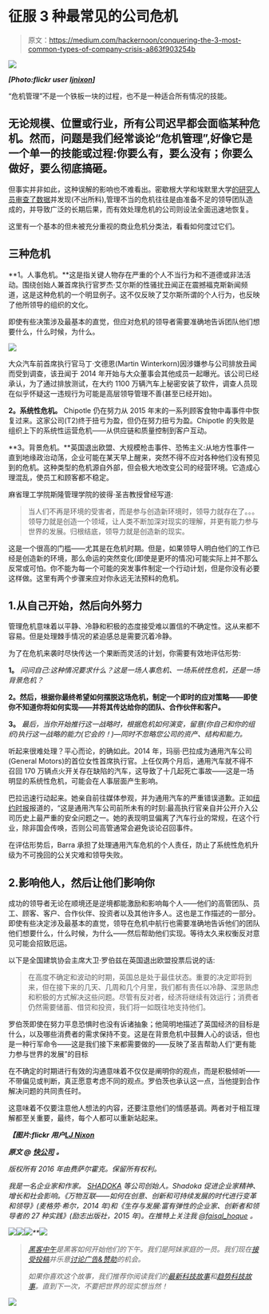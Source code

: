 # 征服 3 种最常见的公司危机

> 原文：<https://medium.com/hackernoon/conquering-the-3-most-common-types-of-company-crisis-a863f903254b>

![](img/849add21e932bf6a4f735d9870bd4df0.png)

***[Photo:flickr user*** [***ljnixon***](https://www.flickr.com/photos/22812417@N05/)***]***

“危机管理”不是一个铁板一块的过程，也不是一种适合所有情况的技能。

## 无论规模、位置或行业，所有公司迟早都会面临某种危机。然而，问题是我们经常谈论“危机管理”,好像它是一个单一的技能或过程:你要么有，要么没有；你要么做好，要么彻底搞砸。

但事实并非如此，这种误解的影响也不难看出。密歇根大学和埃默里大学[的研究人员审查了数据](http://webuser.bus.umich.edu/lpwooten/pdf/adhr316450.pdf)并发现(不出所料),管理不当的危机往往是由准备不足的领导团队造成的，并导致广泛的长期后果，而有效处理危机的公司则设法全面迅速地恢复。

这里有一个基本的但未被充分重视的商业危机分类法，看看如何度过它们。

## 三种危机

**1。人事危机。**这是指关键人物存在严重的个人不当行为和不道德或非法活动。围绕创始人兼首席执行官罗杰·艾尔斯的性骚扰丑闻正在震撼福克斯新闻频道，这是这种危机的一个明显例子。这不仅反映了艾尔斯所谓的个人行为，也反映了他所领导的组织的文化。

即使有些决策涉及最基本的直觉，但应对危机的领导者需要准确地告诉团队他们想要什么，什么时候，为什么。

![](img/30fd412c2c839411d42422bdc1ba5624.png)

大众汽车前首席执行官马丁·文德恩(Martin Winterkorn)因涉嫌参与公司排放丑闻而受到调查，该丑闻于 2014 年开始与大众董事会其他成员一起曝光。该公司已经承认，为了通过排放测试，在大约 1100 万辆汽车上秘密安装了软件，调查人员现在似乎怀疑这一违规行为可能是高层领导管理不善(甚至已经开始)。

**2。系统性危机。** Chipotle 仍在努力从 2015 年末的一系列顾客食物中毒事件中恢复过来。这家公司(T2)终于扭亏为盈，但仍在努力扭亏为盈。Chipotle 的失败是组织上下的系统性运营危机——从供应链和质量控制到客户互动。

**3。背景危机。**英国退出欧盟、大规模枪击事件、恐怖主义:从地方性事件一直到地缘政治动荡，企业可能在某天早上醒来，突然不得不应对各种他们没有预见到的危机。这种类型的危机源自外部，但会极大地改变公司的经营环境。它造成心理混乱，使员工和顾客都不稳定。

麻省理工学院斯隆管理学院的彼得·圣吉教授曾经写道:

> 当人们不再是环境的受害者，而是参与创造新环境时，领导力就存在了。。。领导力就是创造一个领域，让人类不断加深对现实的理解，并更有能力参与世界的发展。归根结底，领导力就是创造新的现实。

这是一个很高的门槛——尤其是在危机时期。但是，如果领导人明白他们的工作已经是创造新的环境，那么命运的突然变化(即使是更坏的情况)可能实际上并不那么反常或可怕。你不能为每一个可能的突发事件制定一个行动计划，但是你没有必要这样做。这里有两个步骤来应对你永远无法预料的危机。

## 1.从自己开始，然后向外努力

管理危机意味着以平静、冷静和积极的态度接受难以置信的不确定性。这从来都不容易。但是处理棘手情况的紧迫感总是需要沉着冷静。

为了在危机来袭时尽快传达一个果断而灵活的计划，你需要有效地评估形势:

**1。** *问问自己:这种情况要求什么？这是一场人事危机、一场系统性危机，还是一场背景危机？*

**2。然后，根据你最终希望如何摆脱这场危机，制定一个即时的应对策略——即使你不知道你将如何实现——并将其传达给你的团队、合作伙伴和客户。**

**3。** *最后，当你开始推行这一战略时，根据危机如何演变，留意(你自己和你的组织)执行这一战略的能力(它会的！)—同时不忽略您公司的资产、结构和能力。*

听起来很难处理？平心而论，的确如此。2014 年，玛丽·巴拉成为通用汽车公司(General Motors)的首位女性首席执行官。上任仅两个月后，通用汽车就不得不召回 170 万辆点火开关存在缺陷的汽车，这导致了十几起死亡事故——这是一场明显的系统性危机，可能会在人事层面产生影响。

巴拉迅速行动起来。她亲自前往媒体参观，并为通用汽车的严重错误道歉。正如[纽约时报](http://www.nytimes.com/2014/03/19/business/gm-creates-a-global-vehicle-safety-position.html?_r=1)报道的，“这是通用汽车公司前所未有的时刻:最高执行官亲自并公开介入公司历史上最严重的安全问题之一。她的表现明显偏离了汽车行业的常规，在这个行业，除非国会传唤，否则公司高管通常会避免谈论召回事件。

在评估形势后，Barra 承担了处理通用汽车危机的个人责任，防止了系统性危机升级为不可挽回的公关灾难和领导失败。

## 2.影响他人，然后让他们影响你

成功的领导者无论在顺境还是逆境都能激励和影响每个人——他们的高管团队、员工、顾客、客户、合作伙伴、投资者以及其他许多人。这也是工作描述的一部分。即使有些决定涉及最基本的直觉，领导在危机中航行也需要准确地告诉他们的团队他们想要什么，什么时候，为什么——然后帮助他们实现。等待太久来权衡反对意见可能会招致厄运。

以下是全国建筑协会主席大卫·罗伯兹在英国退出欧盟投票后说的话:

> 在高度不确定和波动的时期，英国总是处于最佳状态。重要的决定即将到来，但在接下来的几天、几周和几个月里，我们都有责任以冷静、深思熟虑和积极的方式解决这些问题。尽管有反对者，经济将继续有效运行；消费者仍然需要储蓄、借贷和投资，我们将一如既往地支持他们。

罗伯茨即使在努力平息恐惧时也没有诉诸抽象；他简明地描述了英国经济的目标是什么，以及哪些消费者的需求保持不变。这是在背景危机中鼓舞人心的谈话，但也是一种行军命令——这是我们接下来都需要做的——反映了圣吉帮助人们“更有能力参与世界的发展”的目标

在不确定的时期进行有效的沟通意味着不仅仅是阐明你的观点，而是积极倾听——不带偏见或判断，真正愿意考虑不同的观点。罗伯茨也承认这一点，当他提到合作解决问题的共同责任时。

这意味着不仅要注意他人想法的内容，还要注意他们的情感基调。两者对于相互理解都至关重要，最终，每个人都可以重新站起来。

***【图片:flickr 用户***[***LJ Nixon***](https://www.flickr.com/photos/22812417@N05/)

***原文 *@*** [***快公司***](http://www.fastcompany.com/3062710/the-three-kinds-of-crisis-companies-face-and-how-to-pull-through) **。***

*版权所有 2016 年由费萨尔霍克。保留所有权利。*

*我是一名企业家和作家。 [SHADOKA](http://shadoka.com/) 等公司创始人。Shadoka 促进企业家精神、增长和社会影响。《万物互联——如何在创意、创新和可持续发展的时代进行变革和领导》(麦格劳·希尔，2014 年)和《生存与发展:富有弹性的企业家、创新者和领导者的 27 种实践》(励志出版社，2015 年)。在推特上关注我 [@faisal_hoque](https://twitter.com/faisal_hoque) 。*

*![](img/11c6b42efd1cb34ce03806304ab68f1d.png)**[![](img/50ef4044ecd4e250b5d50f368b775d38.png)](http://bit.ly/HackernoonFB)**[![](img/979d9a46439d5aebbdcdca574e21dc81.png)](https://goo.gl/k7XYbx)**[![](img/2930ba6bd2c12218fdbbf7e02c8746ff.png)](https://goo.gl/4ofytp)*

> *[黑客中午](http://bit.ly/Hackernoon)是黑客如何开始他们的下午。我们是阿妹家庭的一员。我们现在[接受投稿](http://bit.ly/hackernoonsubmission)并乐意[讨论广告&赞助](mailto:partners@amipublications.com)的机会。*
> 
> *如果你喜欢这个故事，我们推荐你阅读我们的[最新科技故事](http://bit.ly/hackernoonlatestt)和[趋势科技故事](https://hackernoon.com/trending)。直到下一次，不要把世界的现实想当然！*

*[![](img/be0ca55ba73a573dce11effb2ee80d56.png)](https://goo.gl/Ahtev1)*